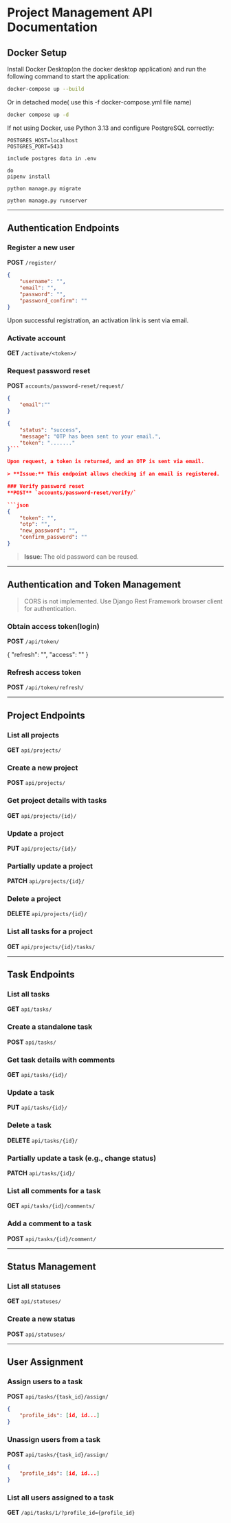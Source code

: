 # Project Management API Documentation

## Docker Setup

Install Docker Desktop(on the docker desktop application) and run the following command to start the application:

```sh
docker-compose up --build
```

Or in detached mode( use this -f docker-compose.yml file name)

```sh
docker compose up -d
```

If not using Docker, use Python 3.13 and configure PostgreSQL correctly:

```add it to .env
POSTGRES_HOST=localhost
POSTGRES_PORT=5433

include postgres data in .env

do 
pipenv install

python manage.py migrate

python manage.py runserver

```

---

## Authentication Endpoints

### Register a new user
**POST** `/register/`

```json
{
    "username": "",
    "email": "",
    "password": "",
    "password_confirm": ""
}
```

Upon successful registration, an activation link is sent via email.

### Activate account
**GET** `/activate/<token>/`

### Request password reset
**POST** `accounts/password-reset/request/`

```json
{
    "email":""
}
```

```json
{
    "status": "success",
    "message": "OTP has been sent to your email.",
    "token": "......."
}```

Upon request, a token is returned, and an OTP is sent via email.

> **Issue:** This endpoint allows checking if an email is registered.

### Verify password reset
**POST** `accounts/password-reset/verify/`

```json
{
    "token": "",
    "otp": "",
    "new_password": "",
    "confirm_password": ""
}
```

> **Issue:** The old password can be reused.

---

## Authentication and Token Management

> CORS is not implemented. Use Django Rest Framework browser client for authentication.

### Obtain access token(login)
**POST** `/api/token/`

{
    "refresh": "",
    "access": ""
}

### Refresh access token
**POST** `/api/token/refresh/`

---

## Project Endpoints

### List all projects
**GET** `api/projects/`

### Create a new project
**POST** `api/projects/`

### Get project details with tasks
**GET** `api/projects/{id}/`

### Update a project
**PUT** `api/projects/{id}/`

### Partially update a project
**PATCH** `api/projects/{id}/`

### Delete a project
**DELETE** `api/projects/{id}/`

### List all tasks for a project
**GET** `api/projects/{id}/tasks/`

---

## Task Endpoints

### List all tasks
**GET** `api/tasks/`

### Create a standalone task
**POST** `api/tasks/`

### Get task details with comments
**GET** `api/tasks/{id}/`

### Update a task
**PUT** `api/tasks/{id}/`

### Delete a task
**DELETE** `api/tasks/{id}/`

### Partially update a task (e.g., change status)
**PATCH** `api/tasks/{id}/`

### List all comments for a task
**GET** `api/tasks/{id}/comments/`

### Add a comment to a task
**POST** `api/tasks/{id}/comment/`

---

## Status Management

### List all statuses
**GET** `api/statuses/`

### Create a new status
**POST** `api/statuses/`

---

## User Assignment

### Assign users to a task
**POST** `api/tasks/{task_id}/assign/`

```json
{
    "profile_ids": [id, id...]
}
```

### Unassign users from a task
**POST** `api/tasks/{task_id}/assign/`

```json
{
    "profile_ids": [id, id...]
}
```

### List all users assigned to a task
**GET** `/api/tasks/1/?profile_id={profile_id}`

